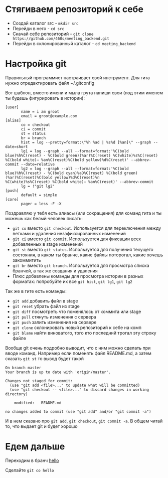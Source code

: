# Стягиваем репозиторий к себе
- Создай каталог src - `mkdir src`
- Перейди в него - `cd src`
- Скачай себе репозиторий - `git clone https://github.com/460s/meeting_backend.git`
- Перейди в склонированный каталог - `cd meeting_backend`
  
# Настройка git
Правильный программист настраивает свой инструмент. Для гита нужно отредактировать файл ~/.gitconfig

Вот шаблон, вместо имени и мыла грута напиши свои (под этим именем ты будешь фигурировать в истории):
```
[user]
       name = i am groot
       email = groot@example.com
[alias]
       co = checkout
       ci = commit
       st = status
       br = branch
       hist = log --pretty=format:\"%h %ad | %s%d [%an]\" --graph --date=short
       lg1 = log --graph --all --format=format:'%C(bold blue)%h%C(reset) - %C(bold green)(%ar)%C(reset) %C(white)%s%C(reset) %C(bold white)— %an%C(reset)%C(bold yellow)%d%C(reset)' --abbrev-commit --date=relative
       lg2 = log --graph --all --format=format:'%C(bold blue)%h%C(reset) - %C(bold cyan)%aD%C(reset) %C(bold green)(%ar)%C(reset)%C(bold yellow)%d%C(reset)%n          %C(white)%s%C(reset) %C(bold white)— %an%C(reset)' --abbrev-commit
       lg = !"git lg2"
[push]
       default = simple
[core]
       pager = less -F -X
```
Поздравляю у тебя есть алиасы (или сокращения) для команд гита и ты можешь как белый человек писать:
- `git co` вместо `git checkout`. Используется для переключения между ветками и удаления незафиксированных изменений
- `git ci` вместо `git commit`. Используется для фиксации всех добавленных в stage изменений
- `git st` вместо `git status`. Используется для получения текущего состояния, в каком ты бранче, какие файлы поторогал, какие хочешь закоммитить
- `git br` вместо `git branch`. Используется для просмотра списка бранчей, а так же создания и удаления
- Плюс добавлены команды для просмотра истории в разных форматах: попробуйте их все `git hist`, `git lg1`, `git lg2`

Так же в гите есть команды:
- `git add` добавить файл в stage
- `git reset` убрать файл из stage
- `git diff` посмотреть что поменялось от коммита или stage
- `git pull` стянуть изменения с сервера
- `git push` залить изменения на сервере
- `git clone` склонировать новый репозиторий к себе на комп
- `git blame` найти виноватого, того кто последний трогал эту строку файле

Вообще git очень подробно выводит, что с ним можно сделать при вводе команд.
Например если поменять файл README.md, а затем сказать `git st` то вывод будет такой
```
On branch master
Your branch is up to date with 'origin/master'.

Changes not staged for commit:
  (use "git add <file>..." to update what will be committed)
  (use "git checkout -- <file>..." to discard changes in working directory)

	modified:   README.md

no changes added to commit (use "git add" and/or "git commit -a")
```
И в нем сказано про `git add`, `git checkout`, `git commit -a`. В общем читай то, что выдает git и будет хорошо 

# Едем дальше
Переходим в бранч [hello](https://github.com/460s/meeting_backend/tree/hello)

Сделайте ```git co hello```
